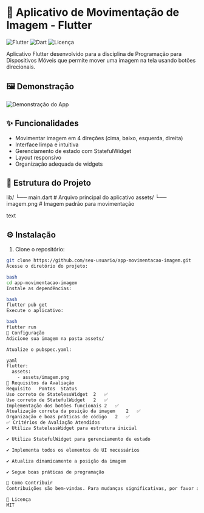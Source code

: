 # 📱 Aplicativo de Movimentação de Imagem - Flutter

![Flutter](https://img.shields.io/badge/Flutter-02569B?style=for-the-badge&logo=flutter&logoColor=white)
![Dart](https://img.shields.io/badge/Dart-0175C2?style=for-the-badge&logo=dart&logoColor=white)
![Licença](https://img.shields.io/badge/Licen%C3%A7a-MIT-blue?style=for-the-badge)

Aplicativo Flutter desenvolvido para a disciplina de Programação para Dispositivos Móveis que permite mover uma imagem na tela usando botões direcionais.

## 🖼️ Demonstração
![Demonstração do App](assets/demo_app.gif) 

## ✨ Funcionalidades
- Movimentar imagem em 4 direções (cima, baixo, esquerda, direita)
- Interface limpa e intuitiva
- Gerenciamento de estado com StatefulWidget
- Layout responsivo
- Organização adequada de widgets

## 📂 Estrutura do Projeto
lib/
└── main.dart # Arquivo principal do aplicativo
assets/
└── imagem.png # Imagem padrão para movimentação

text

## ⚙️ Instalação
1. Clone o repositório:
```bash
git clone https://github.com/seu-usuario/app-movimentacao-imagem.git
Acesse o diretório do projeto:

bash
cd app-movimentacao-imagem
Instale as dependências:

bash
flutter pub get
Execute o aplicativo:

bash
flutter run
🔧 Configuração
Adicione sua imagem na pasta assets/

Atualize o pubspec.yaml:

yaml
flutter:
  assets:
    - assets/imagem.png
📝 Requisitos da Avaliação
Requisito	Pontos	Status
Uso correto de StatelessWidget	2	✅
Uso correto de StatefulWidget	2	✅
Implementação dos botões funcionais	2	✅
Atualização correta da posição da imagem	2	✅
Organização e boas práticas de código	2	✅
✅ Critérios de Avaliação Atendidos
✔️ Utiliza StatelessWidget para estrutura inicial

✔️ Utiliza StatefulWidget para gerenciamento de estado

✔️ Implementa todos os elementos de UI necessários

✔️ Atualiza dinamicamente a posição da imagem

✔️ Segue boas práticas de programação

🤝 Como Contribuir
Contribuições são bem-vindas. Para mudanças significativas, por favor abra uma issue primeiro.

📜 Licença
MIT




